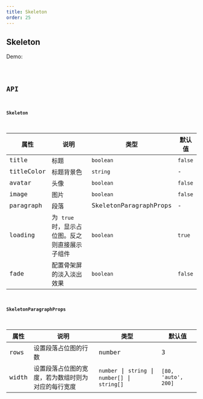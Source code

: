 ```yaml
---
title: Skeleton
order: 25
---
```


## Skeleton

Demo:

<code src="./skeleton/index.tsx" />

## API

#### Skeleton

| 属性 | 说明 | 类型 | 默认值 |
| --- | --- | ---- | --- |
| title | 标题 | `boolean` | `false` |
| titleColor | 标题背景色 | `string` | - |
| avatar | 头像 | `boolean` | `false` |
| image | 图片 | `boolean` | `false` |
| paragraph | 段落 | SkeletonParagraphProps | - |
| loading | 为 `true` 时，显示占位图。反之则直接展示子组件 | `boolean` | `true` |
| fade | 配置骨架屏的淡入淡出效果 | `boolean` | `false` |


#### SkeletonParagraphProps

| 属性 | 说明 | 类型 | 默认值 |
| --- | --- | ---- | --- |
| rows | 设置段落占位图的行数 | number | 3 |
| width | 设置段落占位图的宽度，若为数组时则为对应的每行宽度 | `number` \| `string` \| `number[]` \| `string[]` | `[80, 'auto', 200]` |

